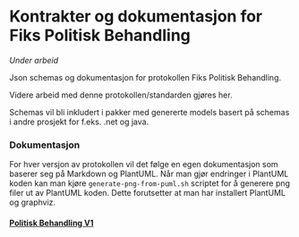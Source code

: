 # Kontrakter og dokumentasjon for Fiks Politisk Behandling

*Under arbeid*

Json schemas og dokumentasjon for protokollen Fiks Politisk Behandling.

Videre arbeid med denne protokollen/standarden gjøres her. 

Schemas vil bli inkludert i pakker med genererte models basert på schemas i andre prosjekt for f.eks. .net og java.

### Dokumentasjon

For hver versjon av protokollen vil det følge en egen dokumentasjon som baserer seg på Markdown og PlantUML.
Når man gjør endringer i PlantUML koden kan man kjøre `generate-png-from-puml.sh` scriptet for å generere png filer ut av PlantUML koden.
Dette forutsetter at man har installert PlantUML og graphviz.
#### [Politisk Behandling V1](/Dokumentasjon/V1)
 



